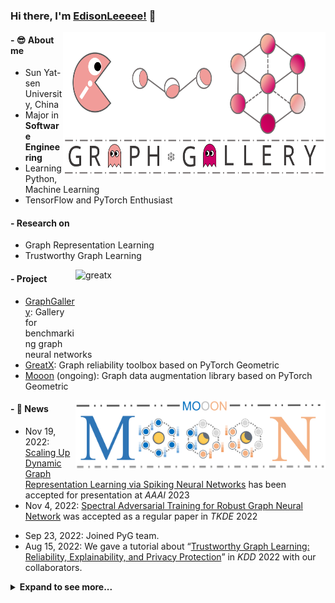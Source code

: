 ### Hi there, I'm [EdisonLeeeee!](https://github.com/EdisonLeeeee) 👋


<img align="right" height="230px" width="420px" alt="graphgallery" src="https://github.com/EdisonLeeeee/GraphGallery/blob/master/imgs/graphgallery.svg" />

#### - 😎 About me
- Sun Yat-sen University, China
- Major in **Software Engineering**
- Learning Python, Machine Learning
- TensorFlow and PyTorch Enthusiast


#### - Research on

+ Graph Representation Learning
+ Trustworthy Graph Learning

<img align="right" height="110px" width="400px" alt="greatx" src="https://github.com/EdisonLeeeee/GraphWar/blob/master/imgs/greatx.png" />


#### - Project
+ [GraphGallery](https://github.com/EdisonLeeeee/GraphGallery): Gallery for benchmarking graph neural networks
+ [GreatX](https://github.com/EdisonLeeeee/GreatX): Graph reliability toolbox based on PyTorch Geometric
+ [Mooon](https://github.com/EdisonLeeeee/Mooon) (ongoing): Graph data augmentation library based on PyTorch Geometric

<img align="right" height="110px" width="400px" alt="mooon" src="https://github.com/EdisonLeeeee/GMoon/blob/master/imgs/mooon.png" />

#### - 💨 News
- Nov 19, 2022: [Scaling Up Dynamic Graph Representation Learning via Spiking Neural Networks](https://arxiv.org/abs/2208.10364) has been accepted for presentation at *AAAI* 2023
- Nov 4, 2022: [Spectral Adversarial Training for Robust Graph Neural Network]() was accepted as a regular paper in *TKDE* 2022
+ Sep 23, 2022: Joined PyG team.
+ Aug 15, 2022: We gave a tutorial about “[Trustworthy Graph Learning: Reliability, Explainability, and Privacy Protection](https://ai.tencent.com/ailab/ml/twgl/)” in *KDD* 2022 with our collaborators.

<details>
<summary><b>Expand to see more...</b></summary>
  
 
* Apr 21, 2022: [Spiking Graph Convolutional Networks](https://arxiv.org/abs/2205.02767) was accepted for presentation at *IJCAI* 2022
* Apr 30, 2021: [Understanding Structural Vulnerability in Graph Convolutional Networks](https://www.ijcai.org/proceedings/2021/310) has been accepted for presentation at *IJCAI* 2021
* Apr 27, 2021: [Adversarial Attack on Large Scale Graph](https://arxiv.org/abs/2009.03488) was accepted as a regular paper in *TKDE* 2021
* Feb 21, 2021: [GraphGallery: A Platform for Fast Benchmarking and Easy Development of Graph Neural Networks Based Intelligent Software](https://arxiv.org/abs/2102.07933) was accepted as an demonstrations track paper in *ICSE* 2021
  
</details>


